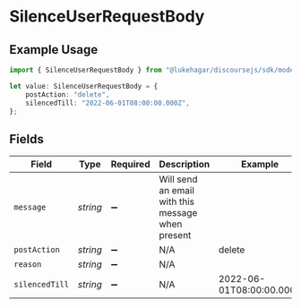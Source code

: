 # SilenceUserRequestBody

## Example Usage

```typescript
import { SilenceUserRequestBody } from "@lukehagar/discoursejs/sdk/models/operations";

let value: SilenceUserRequestBody = {
    postAction: "delete",
    silencedTill: "2022-06-01T08:00:00.000Z",
};
```

## Fields

| Field                                             | Type                                              | Required                                          | Description                                       | Example                                           |
| ------------------------------------------------- | ------------------------------------------------- | ------------------------------------------------- | ------------------------------------------------- | ------------------------------------------------- |
| `message`                                         | *string*                                          | :heavy_minus_sign:                                | Will send an email with this message when present |                                                   |
| `postAction`                                      | *string*                                          | :heavy_minus_sign:                                | N/A                                               | delete                                            |
| `reason`                                          | *string*                                          | :heavy_minus_sign:                                | N/A                                               |                                                   |
| `silencedTill`                                    | *string*                                          | :heavy_minus_sign:                                | N/A                                               | 2022-06-01T08:00:00.000Z                          |